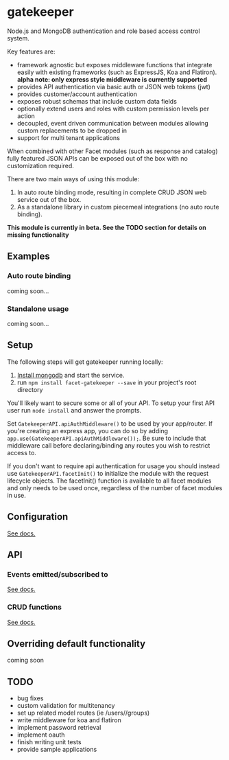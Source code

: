 # gatekeeper

Node.js and MongoDB authentication and role based access control system. 

Key features are:

* framework agnostic but exposes middleware functions that integrate easily with existing frameworks (such as ExpressJS, Koa and Flatiron). **alpha note: only express style middleware is currently supported**
* provides API authentication via basic auth or JSON web tokens (jwt)
* provides customer/account authentication
* exposes robust schemas that include custom data fields
* optionally extend users and roles with custom permission levels per action
* decoupled, event driven communication between modules allowing custom replacements to be dropped in
* support for multi tenant applications

When combined with other Facet modules (such as response and catalog) fully featured JSON APIs can be exposed out of the box with no customization required.

There are two main ways of using this module:

1. In auto route binding mode, resulting in complete CRUD JSON web service out of the box.
2. As a standalone library in custom piecemeal integrations (no auto route binding).

**This module is currently in beta. See the TODO section for details on missing functionality**

## Examples

### Auto route binding

coming soon...


### Standalone usage

coming soon...


## Setup

The following steps will get gatekeeper running locally:

1. [Install mongodb](http://docs.mongodb.org/manual/installation/) and start the service. 
2. run `npm install facet-gatekeeper --save` in your project's root directory

You'll likely want to secure some or all of your API. To setup your first API user  run `node install` and answer the prompts.

Set `GatekeeperAPI.apiAuthMiddleware()` to be used by your app/router. If you're creating an express app, you can do so by adding `app.use(GatekeeperAPI.apiAuthMiddleware());`. Be sure to include that middleware call before declaring/binding any routes you wish to restrict access to.

If you don't want to require api authentication for usage you should instead use `GatekeeperAPI.facetInit()` to initialize the module with the request lifecycle objects. The facetInit() function is available to all facet modules and only needs to be used once, regardless of the number of facet modules in use. 


## Configuration
[See docs.](https://github.com/facet/gatekeeper/tree/master/docs/config.md)

## API

### Events emitted/subscribed to

[See docs.](https://github.com/facet/gatekeeper/tree/master/docs/events.md)

### CRUD functions

[See docs.](https://github.com/facet/gatekeeper/tree/master/docs/crud.md)



## Overriding default functionality
coming soon



TODO
----------------
* bug fixes
* custom validation for multitenancy
* set up related model routes (ie /users/<id>/groups)
* write middleware for koa and flatiron
* implement password retrieval
* implement oauth
* finish writing unit tests
* provide sample applications
